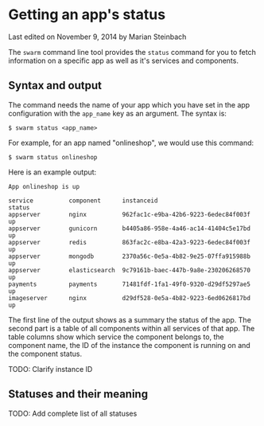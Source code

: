 # Getting an app's status

<p class="lastmod">Last edited on November 9, 2014 by Marian Steinbach</p>

The `swarm` command line tool provides the `status` command for you to fetch information on a specific app as well as it's services and components.

## Syntax and output

The command needs the name of your app which you have set in the app configuration with the `app_name` key as an argument. The syntax is:

    $ swarm status <app_name>

For example, for an app named "onlineshop", we would use this command:

    $ swarm status onlineshop

Here is an example output:

```
App onlineshop is up

service          component      instanceid                            status
appserver        nginx          962fac1c-e9ba-42b6-9223-6edec84f003f  up
appserver        gunicorn       b4405a86-958e-4a46-ac14-41404c5e17bd  up
appserver        redis          863fac2c-e8ba-42a3-9223-6edec84f003f  up
appserver        mongodb        2370a56c-0e5a-4b82-9e25-07ffa915988b  up
appserver        elasticsearch  9c79161b-baec-447b-9a8e-230206268570  up
payments         payments       71481fdf-1fa1-49f0-9320-d29df5297ae5  up
imageserver      nginx          d29df528-0e5a-4b82-9223-6ed0626817bd  up
```

The first line of the output shows as a summary the status of the app. The second part is a table of all components within all services of that app. The table columns show which service the component belongs to, the component name, the ID of the instance the component is running on and the component status.

TODO: Clarify instance ID

## Statuses and their meaning

TODO: Add complete list of all statuses

